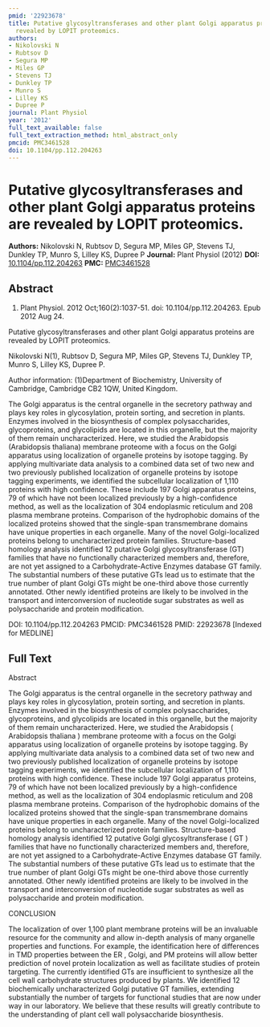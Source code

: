 ```yaml
---
pmid: '22923678'
title: Putative glycosyltransferases and other plant Golgi apparatus proteins are
  revealed by LOPIT proteomics.
authors:
- Nikolovski N
- Rubtsov D
- Segura MP
- Miles GP
- Stevens TJ
- Dunkley TP
- Munro S
- Lilley KS
- Dupree P
journal: Plant Physiol
year: '2012'
full_text_available: false
full_text_extraction_method: html_abstract_only
pmcid: PMC3461528
doi: 10.1104/pp.112.204263
---
```


# Putative glycosyltransferases and other plant Golgi apparatus proteins are revealed by LOPIT proteomics.
**Authors:** Nikolovski N, Rubtsov D, Segura MP, Miles GP, Stevens TJ, Dunkley TP, Munro S, Lilley KS, Dupree P
**Journal:** Plant Physiol (2012)
**DOI:** [10.1104/pp.112.204263](https://doi.org/10.1104/pp.112.204263)
**PMC:** [PMC3461528](https://www.ncbi.nlm.nih.gov/pmc/articles/PMC3461528/)

## Abstract

1. Plant Physiol. 2012 Oct;160(2):1037-51. doi: 10.1104/pp.112.204263. Epub 2012 
Aug 24.

Putative glycosyltransferases and other plant Golgi apparatus proteins are 
revealed by LOPIT proteomics.

Nikolovski N(1), Rubtsov D, Segura MP, Miles GP, Stevens TJ, Dunkley TP, Munro 
S, Lilley KS, Dupree P.

Author information:
(1)Department of Biochemistry, University of Cambridge, Cambridge CB2 1QW, 
United Kingdom.

The Golgi apparatus is the central organelle in the secretory pathway and plays 
key roles in glycosylation, protein sorting, and secretion in plants. Enzymes 
involved in the biosynthesis of complex polysaccharides, glycoproteins, and 
glycolipids are located in this organelle, but the majority of them remain 
uncharacterized. Here, we studied the Arabidopsis (Arabidopsis thaliana) 
membrane proteome with a focus on the Golgi apparatus using localization of 
organelle proteins by isotope tagging. By applying multivariate data analysis to 
a combined data set of two new and two previously published localization of 
organelle proteins by isotope tagging experiments, we identified the subcellular 
localization of 1,110 proteins with high confidence. These include 197 Golgi 
apparatus proteins, 79 of which have not been localized previously by a 
high-confidence method, as well as the localization of 304 endoplasmic reticulum 
and 208 plasma membrane proteins. Comparison of the hydrophobic domains of the 
localized proteins showed that the single-span transmembrane domains have unique 
properties in each organelle. Many of the novel Golgi-localized proteins belong 
to uncharacterized protein families. Structure-based homology analysis 
identified 12 putative Golgi glycosyltransferase (GT) families that have no 
functionally characterized members and, therefore, are not yet assigned to a 
Carbohydrate-Active Enzymes database GT family. The substantial numbers of these 
putative GTs lead us to estimate that the true number of plant Golgi GTs might 
be one-third above those currently annotated. Other newly identified proteins 
are likely to be involved in the transport and interconversion of nucleotide 
sugar substrates as well as polysaccharide and protein modification.

DOI: 10.1104/pp.112.204263
PMCID: PMC3461528
PMID: 22923678 [Indexed for MEDLINE]

## Full Text

Abstract

The Golgi apparatus is the central organelle in the secretory pathway and plays key roles in glycosylation, protein sorting, and secretion in plants. Enzymes involved in the biosynthesis of complex polysaccharides, glycoproteins, and glycolipids are located in this organelle, but the majority of them remain uncharacterized. Here, we studied the Arabidopsis ( Arabidopsis thaliana ) membrane proteome with a focus on the Golgi apparatus using localization of organelle proteins by isotope tagging. By applying multivariate data analysis to a combined data set of two new and two previously published localization of organelle proteins by isotope tagging experiments, we identified the subcellular localization of 1,110 proteins with high confidence. These include 197 Golgi apparatus proteins, 79 of which have not been localized previously by a high-confidence method, as well as the localization of 304 endoplasmic reticulum and 208 plasma membrane proteins. Comparison of the hydrophobic domains of the localized proteins showed that the single-span transmembrane domains have unique properties in each organelle. Many of the novel Golgi-localized proteins belong to uncharacterized protein families. Structure-based homology analysis identified 12 putative Golgi glycosyltransferase ( GT ) families that have no functionally characterized members and, therefore, are not yet assigned to a Carbohydrate-Active Enzymes database GT family. The substantial numbers of these putative GTs lead us to estimate that the true number of plant Golgi GTs might be one-third above those currently annotated. Other newly identified proteins are likely to be involved in the transport and interconversion of nucleotide sugar substrates as well as polysaccharide and protein modification.

CONCLUSION

The localization of over 1,100 plant membrane proteins will be an invaluable resource for the community and allow in-depth analysis of many organelle properties and functions. For example, the identification here of differences in TMD properties between the ER , Golgi, and PM proteins will allow better prediction of novel protein localization as well as facilitate studies of protein targeting. The currently identified GTs are insufficient to synthesize all the cell wall carbohydrate structures produced by plants. We identified 12 biochemically uncharacterized Golgi putative GT families, extending substantially the number of targets for functional studies that are now under way in our laboratory. We believe that these results will greatly contribute to the understanding of plant cell wall polysaccharide biosynthesis.
